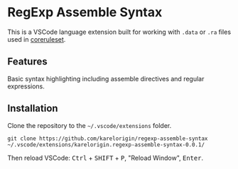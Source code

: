 # RegExp Assemble Syntax

This is a VSCode language extension built for working with `.data` or `.ra` files used in [coreruleset](https://github.com/coreruleset/coreruleset).

## Features

Basic syntax highlighting including assemble directives and regular expressions.

## Installation

Clone the repository to the `~/.vscode/extensions` folder.

```
git clone https://github.com/karelorigin/regexp-assemble-syntax ~/.vscode/extensions/karelorigin.regexp-assemble-syntax-0.0.1/
```

Then reload VSCode: <kbd>Ctrl</kbd> + <kbd>SHIFT</kbd> + <kbd>P</kbd>, "Reload Window", <kbd>Enter</kbd>.

